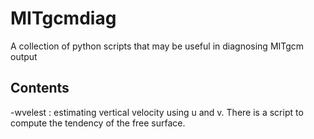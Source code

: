 # MITgcmdiag
A collection of python scripts that may be useful in diagnosing MITgcm output

## Contents
-wvelest : estimating vertical velocity using u and v. There is a script to compute the tendency of the free surface.
